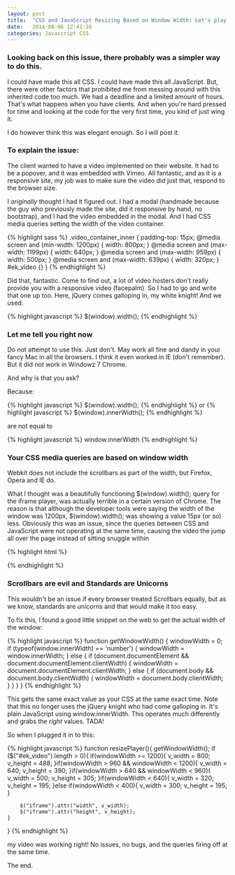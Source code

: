 ```yaml
---
layout: post
title:  "CSS and JavaScript Resizing Based on Window Width: Let's play nice"
date:   2014-08-06 12:41:16
categories: Javascript CSS
---
```


### Looking back on this issue, there probably was a simpler way to do this.

I could have made this all CSS. I could have made this all JavaScript. But, there were other factors that prohibited me from messing around with this inherited code too much. We had a deadline and a limited amount of hours. That's what happens when you have clients. And when you're hard pressed for time and looking at the code for the very first time, you kind of just wing it.

I do however think this was elegant enough. So I will post it.

### To explain the issue:
The client wanted to have a video implemented on their website. It had to be a popover, and it was embedded with Vimeo. All fantastic, and as it is a responsive site, my job was to make sure the video did just that, respond to the browser size.

I *originally* thought I had it figured out. I had a modal (handmade because the guy who previously made the site, did it responsive by hand, no bootstrap), and I had the video embedded in the modal. And I had CSS media queries setting the width of the video container.

{% highlight sass %}
 .video_container_inner {
                padding-top: 15px;
                @media screen and (min-width: 1200px) {
                    width: 800px;
                }
                @media screen and (max-width: 1199px) {
                    width: 640px;
                }
                @media screen and (max-width: 959px) {
                    width: 500px;
                }
                @media screen and (max-width: 639px) {
                    width: 320px;
                }
                #ek_video {}
            }
{% endhighlight %}

Did that, fantastic. Come to find out, a lot of video hosters don't really provide you with a responsive video (facepalm). So I had to go and write that one up too. Here, jQuery comes galloping in, my white knight! And we used:

{% highlight javascript %}
	$(window).width();
{% endhighlight %}

### Let me tell you right now
Do not attempt to use this. Just don't. May work all fine and dandy in your fancy Mac in all the browsers. I think it even worked in IE (don't remember). But it did not work in Windowz 7 Chrome.

And why is that you ask?

Because:

{% highlight javascript %}
	$(window).width();
{% endhighlight %}
or
{% highlight javascript %}
	$(window).innerWidth();
{% endhighlight %}

are not equal to

{% highlight javascript %}
	window.innerWidth
{% endhighlight %}

### Your CSS media queries are based on window width
Webkit does not include the scrollbars as part of the width, but Firefox, Opera and IE do.

What I thought was a beautifully functioning $(window).width(); query for the iframe player, was actually terrible in a certain version of Chrome. The reason is that although the developer tools were saying the width of the window was 1200px, $(window).width(); was showing a value 15px (or so) less. Obviously this was an issue, since the queries between CSS and JavaScript were not operating at the same time, causing the video the jump all over the page instead of sitting snuggle within

{% highlight html %}
<div class="video_container_inner"></div>
{% endhighlight %}

### Scrollbars are evil and Standards are Unicorns
This wouldn't be an issue if every browser treated Scrollbars equally, but as we know, standards are unicorns and that would make it too easy.

To fix this, I found a good little snippet on the web to get the actual width of the window:

{% highlight javascript %}
function getWindowWidth() {
		windowWidth = 0;
		if (typeof(window.innerWidth) == 'number') {
			windowWidth = window.innerWidth;
		}
		else {
			if (document.documentElement && document.documentElement.clientWidth) {
				windowWidth = document.documentElement.clientWidth;
			}
			else {
				if (document.body && document.body.clientWidth) {
					windowWidth = document.body.clientWidth;
				}
			}
		}
	}
{% endhighlight %}

This gets the same exact value as your CSS at the same exact time. Note that this no longer uses the jQuery knight who had come galloping in. It's plain JavaScript using window.innerWidth. This operates much differently and grabs the *right* values. TADA!

So when I plugged it in to this:

{% highlight javascript %}
function resizePlayer(){
	getWindowWidth();
	if ($("#ek_video").length > 0){
		if(windowWidth >= 1200){
			v_width = 800;
			v_height = 488;
		}if(windowWidth > 960 && windowWidth < 1200){
			v_width = 640;
			v_height = 390;
		}if(windowWidth > 640 && windowWidth < 960){
			v_width = 500;
			v_height = 305;
		}if(windowWidth < 640){
			v_width = 320;
			v_height = 195;
		}else if(windowWidth < 400){
			v_width = 300;
			v_height = 195;
		}

		$("iframe").attr("width", v_width);
		$("iframe").attr("height", v_height);
	}
}
{% endhighlight %}

my video was working right! No issues, no bugs, and the queries firing off at the same time.

The end.

